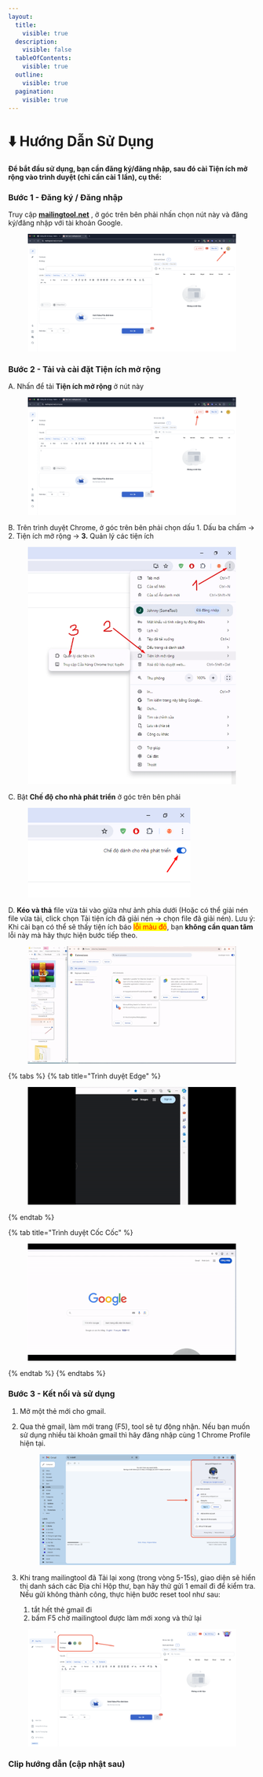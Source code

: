 ```yaml
---
layout:
  title:
    visible: true
  description:
    visible: false
  tableOfContents:
    visible: true
  outline:
    visible: true
  pagination:
    visible: true
---
```


# ⬇️ Hướng Dẫn Sử Dụng

#### Để bắt đầu sử dụng, bạn cần đăng ký/đăng nhập, sau đó cài Tiện ích mở rộng vào trình duyệt (chỉ cần cài 1 lần), cụ thể:&#x20;

### Bước 1 - Đăng ký / Đăng nhập

Truy cập [**mailingtool.net**](https://mailingtool.net/) , ở góc trên bên phải nhấn chọn nút này và đăng ký/đăng nhập với tài khoản Google.

<figure><img src=".gitbook/assets/Screenshot 2025-02-05 at 11.40.40.png" alt=""><figcaption></figcaption></figure>

### Bước 2 - Tải và cài đặt Tiện ích mở rộng

A. Nhấn để tải **Tiện ích mở rộng** ở nút này

<figure><img src=".gitbook/assets/Screenshot 2025-02-05 at 11.51.10.png" alt=""><figcaption></figcaption></figure>

B. Trên trình duyệt Chrome, ở góc trên bên phải chọn dấu 1. Dấu ba chấm -> 2. Tiện ích mở rộng -> **3.** Quản lý các tiện ích

<figure><img src=".gitbook/assets/Screenshot_155.jpg" alt="" width="516"><figcaption></figcaption></figure>

C. Bật **Chế độ cho nhà phát triển** ở góc trên bên phải

<figure><img src=".gitbook/assets/image (55).png" alt="" width="331"><figcaption></figcaption></figure>

D. **Kéo và thả** file vừa tải vào giữa như ảnh phía dưới (Hoặc có thể giải nén file vừa tải, click chọn Tải tiện ích đã giải nén -> chọn file đã giải nén). Lưu ý: Khi cài bạn có thể sẽ thấy tiện ích báo <mark style="color:red;">lỗi màu đỏ</mark>, bạn **không cần quan tâm** lỗi này mà hãy thực hiện bước tiếp theo.

<figure><img src=".gitbook/assets/ezgif-5-f87213373a.gif" alt=""><figcaption></figcaption></figure>

{% tabs %}
{% tab title="Trình duyệt Edge" %}
<figure><img src=".gitbook/assets/ezgif-7-afd7e76975.gif" alt=""><figcaption></figcaption></figure>
{% endtab %}

{% tab title="Trình duyệt Cốc Cốc" %}
<figure><img src=".gitbook/assets/ezgif-7-ab73ea396d.gif" alt=""><figcaption></figcaption></figure>
{% endtab %}
{% endtabs %}



### Bước 3 - Kết nối và sử dụng

1. Mở một thẻ mới cho gmail.
2.  Qua thẻ gmail, làm mới trang (F5), tool sẽ tự động nhận. Nếu bạn muốn sử dụng nhiều tài khoản gmail thì hãy đăng nhập cùng 1 Chrome Profile hiện tại.

    <figure><img src=".gitbook/assets/Screenshot 2025-02-05 at 12.01.04.png" alt=""><figcaption></figcaption></figure>
3. Khi trang mailingtool đã Tải lại xong (trong vòng 5-15s), giao diện sẽ hiển thị danh sách các Địa chỉ Hộp thư, bạn hãy thử gửi 1 email đi để kiểm tra. Nếu gửi không thành công, thực hiện bước reset tool như sau:&#x20;
   1. tắt hết thẻ gmail đi
   2. bấm F5 chờ mailingtool được làm mới xong và thử lại

<figure><img src=".gitbook/assets/Screenshot 2025-02-05 at 12.19.11.png" alt=""><figcaption></figcaption></figure>

### Clip hướng dẫn (cập nhật sau)
